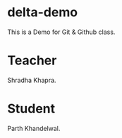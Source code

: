 # delta-demo
This is a Demo for Git &amp; Github class.

# Teacher
Shradha Khapra.

# Student
Parth Khandelwal.
